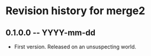 # Revision history for merge2

## 0.1.0.0 -- YYYY-mm-dd

* First version. Released on an unsuspecting world.
